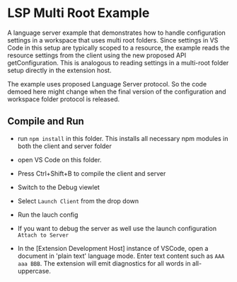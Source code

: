 # LSP Multi Root Example

A language server example that demonstrates how to handle configuration settings in a workspace that uses multi root folders. Since settings in VS Code in this setup are typically scoped to a resource, the example reads the resource settings from the client using the new proposed API getConfiguration. This is analogous to reading settings in a multi-root folder setup directly in the extension host.

The example uses proposed Language Server protocol. So the code demoed here might change when the final version of the configuration and workspace folder protocol is released.

## Compile and Run

- run `npm install` in this folder. This installs all necessary npm modules in both the client and server folder
- open VS Code on this folder.
- Press Ctrl+Shift+B to compile the client and server
- Switch to the Debug viewlet
- Select `Launch Client` from the drop down
- Run the lauch config
- If you want to debug the server as well use the launch configuration `Attach to Server`

- In the [Extension Development Host] instance of VSCode, open a document in 'plain text' language mode.
  Enter text content such as `AAA aaa BBB`. The extension will emit diagnostics for all words in all-uppercase.

